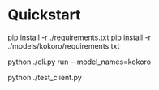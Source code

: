 # Quickstart
pip install -r ./requirements.txt
pip install -r ./models/kokoro/requirements.txt

python ./cli.py run --model_names=kokoro 

python ./test_client.py